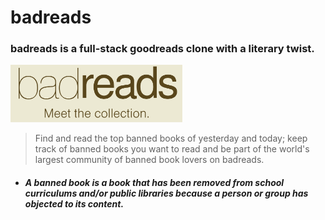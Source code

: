 # badreads 
 ### badreads is a full-stack goodreads clone with a literary twist. 

 <img src="badreadslogo.png" width="275" alt="badreads logo">

> Find and read the top banned books of yesterday and today; keep track of banned books you want to read and be part of the world's largest community of banned book lovers on badreads. 
- ##### A banned book is a book that has been removed from school curriculums and/or public libraries because a person or group has objected to its content. 



